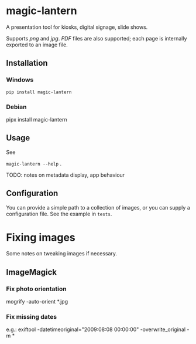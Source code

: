 # magic-lantern
A presentation tool for kiosks, digital signage, slide shows.

Supports *png* and *jpg*.  *PDF* files are also supported; each page is internally exported to an image file.
## Installation

### Windows
`pip install magic-lantern`

### Debian

pipx install magic-lantern

## Usage

See 

`magic-lantern --help` . 

TODO: notes on metadata display, app behaviour

## Configuration 
You can provide a simple path to a collection of images, or you can supply a configuration file.  See the example in `tests`.  


# Fixing images

Some notes on tweaking images if necessary.


## ImageMagick

### Fix photo orientation

mogrify -auto-orient *.jpg

### Fix missing dates
e.g.: 
exiftool -datetimeoriginal="2009:08:08 00:00:00" -overwrite_original -m *